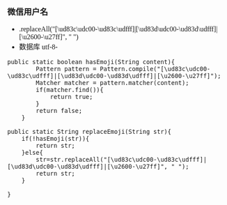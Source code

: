 <font face="SimSun" size=3>

### 微信用户名
- .replaceAll("[\ud83c\udc00-\ud83c\udfff]|[\ud83d\udc00-\ud83d\udfff]|[\u2600-\u27ff]", " ")
- 数据库 utf-8-

~~~
public static boolean hasEmoji(String content){
        Pattern pattern = Pattern.compile("[\ud83c\udc00-\ud83c\udfff]|[\ud83d\udc00-\ud83d\udfff]|[\u2600-\u27ff]");
        Matcher matcher = pattern.matcher(content);
        if(matcher.find()){
            return true;
        }
        return false;
    }

public static String replaceEmoji(String str){
    if(!hasEmoji(str)){
        return str;
    }else{
        str=str.replaceAll("[\ud83c\udc00-\ud83c\udfff]|[\ud83d\udc00-\ud83d\udfff]|[\u2600-\u27ff]", " ");
        return str;
    }

}
~~~

</font>